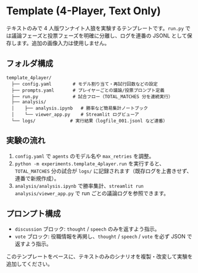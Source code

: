 # Template (4-Player, Text Only)

テキストのみで 4 人版ワンナイト人狼を実験するテンプレートです。`run.py` では議論フェーズと投票フェーズを明確に分離し、ログを連番の JSONL として保存します。追加の画像入力は使用しません。

## フォルダ構成
```
template_4player/
  ├── config.yaml        # モデル割り当て・再試行回数などの設定
  ├── prompts.yaml       # プレイヤーごとの議論/投票プロンプト定義
  ├── run.py             # 試合フロー（TOTAL_MATCHES 分を連続実行）
  ├── analysis/
  │    ├── analysis.ipynb   # 勝率など簡易集計ノートブック
  │    └── viewer_app.py    # Streamlit ログビューア
  └── logs/             # 実行結果（logfile_001.jsonl など連番）
```

## 実験の流れ
1. `config.yaml` で `agents` のモデル名や `max_retries` を調整。
2. `python -m experiments.template_4player.run` を実行すると、`TOTAL_MATCHES` 分の試合が `logs/` に記録されます（既存ログを上書きせず、連番で新規作成）。
3. `analysis/analysis.ipynb` で勝率集計、`streamlit run analysis/viewer_app.py` で run ごとの議論ログを参照できます。

## プロンプト構成
- `discussion` ブロック: `thought` / `speech` のみを返すよう指示。
- `vote` ブロック: 役職情報を再掲し、`thought` / `speech` / `vote` を必ず JSON で返すよう指示。

このテンプレートをベースに、テキストのみのシナリオを複製・改変して実験を追加してください。
